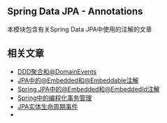 ## Spring Data JPA - Annotations

本模块包含有关Spring Data JPA中使用的注解的文章

## 相关文章

- [DDD聚合和@DomainEvents](docs/DDD聚合和@DomainEvents.md)
- [JPA中的@Embedded和@Embeddable注解](docs/JPA中的@Embedded和@Embeddable.md)
- [Spring JPA中的@Embedded和@EmbeddedId注解](docs/SpringJPA中的@Embedded和@EmbeddedId.md)
- [Spring中的编程化事务管理](docs/Spring中的编程化事务管理.md)
- [JPA实体生命周期事件](docs/JPA实体生命周期事件.md)
- []()